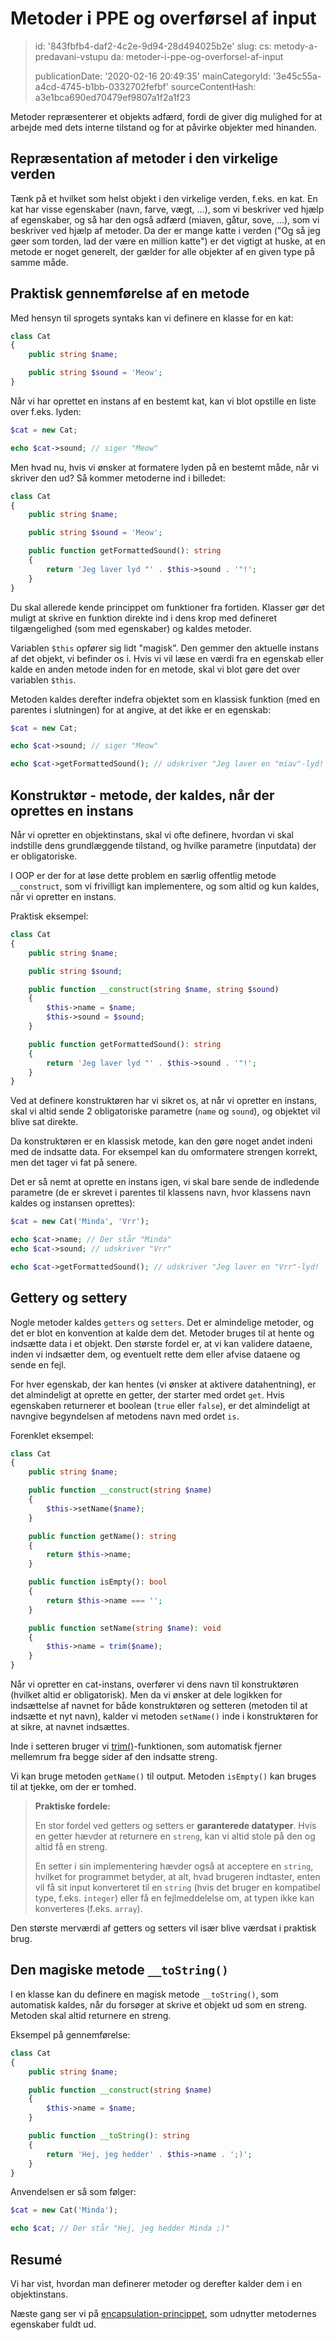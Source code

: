Metoder i PPE og overførsel af input
====================================

> id: '843fbfb4-daf2-4c2e-9d94-28d494025b2e'
> slug:
> 	cs: metody-a-predavani-vstupu
> 	da: metoder-i-ppe-og-overforsel-af-input
> 
> publicationDate: '2020-02-16 20:49:35'
> mainCategoryId: '3e45c55a-a4cd-4745-b1bb-0332702fefbf'
> sourceContentHash: a3e1bca690ed70479ef9807a1f2a1f23

Metoder repræsenterer et objekts adfærd, fordi de giver dig mulighed for at arbejde med dets interne tilstand og for at påvirke objekter med hinanden.

Repræsentation af metoder i den virkelige verden
----------------------------------

Tænk på et hvilket som helst objekt i den virkelige verden, f.eks. en kat. En kat har visse egenskaber (navn, farve, vægt, ...), som vi beskriver ved hjælp af egenskaber, og så har den også adfærd (miaven, gåtur, sove, ...), som vi beskriver ved hjælp af metoder. Da der er mange katte i verden ("Og så jeg gøer som torden, lad der være en million katte") er det vigtigt at huske, at en metode er noget generelt, der gælder for alle objekter af en given type på samme måde.

Praktisk gennemførelse af en metode
-----------------------------

Med hensyn til sprogets syntaks kan vi definere en klasse for en kat:

```php
class Cat
{
    public string $name;

    public string $sound = 'Meow';
}
```

Når vi har oprettet en instans af en bestemt kat, kan vi blot opstille en liste over f.eks. lyden:

```php
$cat = new Cat;

echo $cat->sound; // siger "Meow"
```

Men hvad nu, hvis vi ønsker at formatere lyden på en bestemt måde, når vi skriver den ud? Så kommer metoderne ind i billedet:

```php
class Cat
{
    public string $name;

    public string $sound = 'Meow';

    public function getFormattedSound(): string
    {
        return 'Jeg laver lyd "' . $this->sound . '"!';
    }
}
```

Du skal allerede kende princippet om funktioner fra fortiden. Klasser gør det muligt at skrive en funktion direkte ind i dens krop med defineret tilgængelighed (som med egenskaber) og kaldes metoder.

Variablen `$this` opfører sig lidt "magisk". Den gemmer den aktuelle instans af det objekt, vi befinder os i. Hvis vi vil læse en værdi fra en egenskab eller kalde en anden metode inden for en metode, skal vi blot gøre det over variablen `$this`.

Metoden kaldes derefter indefra objektet som en klassisk funktion (med en parentes i slutningen) for at angive, at det ikke er en egenskab:

```php
$cat = new Cat;

echo $cat->sound; // siger "Meow"

echo $cat->getFormattedSound(); // udskriver "Jeg laver en "miav"-lyd!
```

Konstruktør - metode, der kaldes, når der oprettes en instans
--------------------------------------------------

Når vi opretter en objektinstans, skal vi ofte definere, hvordan vi skal indstille dens grundlæggende tilstand, og hvilke parametre (inputdata) der er obligatoriske.

I OOP er der for at løse dette problem en særlig offentlig metode `__construct`, som vi frivilligt kan implementere, og som altid og kun kaldes, når vi opretter en instans.

Praktisk eksempel:

```php
class Cat
{
    public string $name;

    public string $sound;

    public function __construct(string $name, string $sound)
    {
        $this->name = $name;
        $this->sound = $sound;
    }

    public function getFormattedSound(): string
    {
        return 'Jeg laver lyd "' . $this->sound . '"!';
    }
}
```

Ved at definere konstruktøren har vi sikret os, at når vi opretter en instans, skal vi altid sende 2 obligatoriske parametre (`name` og `sound`), og objektet vil blive sat direkte.

Da konstruktøren er en klassisk metode, kan den gøre noget andet indeni med de indsatte data. For eksempel kan du omformatere strengen korrekt, men det tager vi fat på senere.

Det er så nemt at oprette en instans igen, vi skal bare sende de indledende parametre (de er skrevet i parentes til klassens navn, hvor klassens navn kaldes og instansen oprettes):

```php
$cat = new Cat('Minda', 'Vrr');

echo $cat->name; // Der står "Minda"
echo $cat->sound; // udskriver "Vrr"

echo $cat->getFormattedSound(); // udskriver "Jeg laver en "Vrr"-lyd!
```

Gettery og settery
-----------------

Nogle metoder kaldes `getters` og `setters`. Det er almindelige metoder, og det er blot en konvention at kalde dem det. Metoder bruges til at hente og indsætte data i et objekt. Den største fordel er, at vi kan validere dataene, inden vi indsætter dem, og eventuelt rette dem eller afvise dataene og sende en fejl.

For hver egenskab, der kan hentes (vi ønsker at aktivere datahentning), er det almindeligt at oprette en getter, der starter med ordet `get`. Hvis egenskaben returnerer et boolean (`true` eller `false`), er det almindeligt at navngive begyndelsen af metodens navn med ordet `is`.

Forenklet eksempel:

```php
class Cat
{
    public string $name;

    public function __construct(string $name)
    {
        $this->setName($name);
    }

    public function getName(): string
    {
        return $this->name;
    }

    public function isEmpty(): bool
    {
        return $this->name === '';
    }

    public function setName(string $name): void
    {
        $this->name = trim($name);
    }
}
```

Når vi opretter en cat-instans, overfører vi dens navn til konstruktøren (hvilket altid er obligatorisk). Men da vi ønsker at dele logikken for indsættelse af navnet for både konstruktøren og setteren (metoden til at indsætte et nyt navn), kalder vi metoden `setName()` inde i konstruktøren for at sikre, at navnet indsættes.

Inde i setteren bruger vi <a href="/function-trim">trim()</a>-funktionen, som automatisk fjerner mellemrum fra begge sider af den indsatte streng.

Vi kan bruge metoden `getName()` til output. Metoden `isEmpty()` kan bruges til at tjekke, om der er tomhed.

> **Praktiske fordele:**
>
> En stor fordel ved getters og setters er **garanterede datatyper**. Hvis en getter hævder at returnere en `streng`, kan vi altid stole på den og altid få en streng.
>
> En setter i sin implementering hævder også at acceptere en `string`, hvilket for programmet betyder, at alt, hvad brugeren indtaster, enten vil få sit input konverteret til en `string` (hvis det bruger en kompatibel type, f.eks. `integer`) eller få en fejlmeddelelse om, at typen ikke kan konverteres (f.eks. `array`).

Den største merværdi af getters og setters vil især blive værdsat i praktisk brug.

Den magiske metode `__toString()`
-----------------------------

I en klasse kan du definere en magisk metode `__toString()`, som automatisk kaldes, når du forsøger at skrive et objekt ud som en streng. Metoden skal altid returnere en streng.

Eksempel på gennemførelse:

```php
class Cat
{
    public string $name;

    public function __construct(string $name)
    {
        $this->name = $name;
    }

    public function __toString(): string
    {
        return 'Hej, jeg hedder' . $this->name . ';)';
    }
}
```

Anvendelsen er så som følger:

```php
$cat = new Cat('Minda');

echo $cat; // Der står "Hej, jeg hedder Minda ;)"
```

Resumé
-------

Vi har vist, hvordan man definerer metoder og derefter kalder dem i en objektinstans.

Næste gang ser vi på <a href="/encapsulation">encapsulation-princippet</a>, som udnytter metodernes egenskaber fuldt ud.
